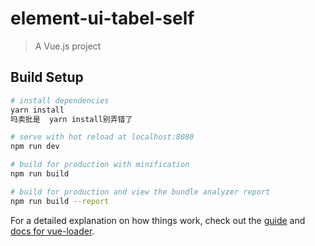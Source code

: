 # element-ui-tabel-self

> A Vue.js project

## Build Setup

``` bash
# install dependencies
yarn install
吗卖批是  yarn install别弄错了

# serve with hot reload at localhost:8080
npm run dev

# build for production with minification
npm run build

# build for production and view the bundle analyzer report
npm run build --report
```

For a detailed explanation on how things work, check out the [guide](http://vuejs-templates.github.io/webpack/) and [docs for vue-loader](http://vuejs.github.io/vue-loader).
